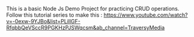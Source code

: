 This is a basic Node Js Demo Project for practicing CRUD operations.
Follow this tutorial series to make this : 
https://www.youtube.com/watch?v=-0exw-9YJBo&list=PLillGF-RfqbbQeVSccR9PGKHzPJSWqcsm&ab_channel=TraversyMedia
